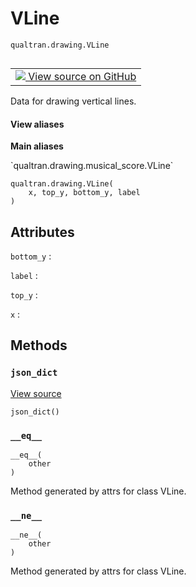 # VLine
`qualtran.drawing.VLine`


<table class="tfo-notebook-buttons tfo-api nocontent" align="left">
<td>
  <a target="_blank" href="https://github.com/quantumlib/Qualtran/blob/main/qualtran/drawing/musical_score.py#L506-L516">
    <img src="https://www.tensorflow.org/images/GitHub-Mark-32px.png" />
    View source on GitHub
  </a>
</td>
</table>



Data for drawing vertical lines.

<section class="expandable">
  <h4 class="showalways">View aliases</h4>
  <p>
<b>Main aliases</b>
<p>`qualtran.drawing.musical_score.VLine`</p>
</p>
</section>

<pre class="devsite-click-to-copy prettyprint lang-py tfo-signature-link">
<code>qualtran.drawing.VLine(
    x, top_y, bottom_y, label
)
</code></pre>



<!-- Placeholder for "Used in" -->




<h2 class="add-link">Attributes</h2>

`bottom_y`<a id="bottom_y"></a>
: &nbsp;

`label`<a id="label"></a>
: &nbsp;

`top_y`<a id="top_y"></a>
: &nbsp;

`x`<a id="x"></a>
: &nbsp;




## Methods

<h3 id="json_dict"><code>json_dict</code></h3>

<a target="_blank" class="external" href="https://github.com/quantumlib/Qualtran/blob/main/qualtran/drawing/musical_score.py#L515-L516">View source</a>

<pre class="devsite-click-to-copy prettyprint lang-py tfo-signature-link">
<code>json_dict()
</code></pre>




<h3 id="__eq__"><code>__eq__</code></h3>

<pre class="devsite-click-to-copy prettyprint lang-py tfo-signature-link">
<code>__eq__(
    other
)
</code></pre>

Method generated by attrs for class VLine.


<h3 id="__ne__"><code>__ne__</code></h3>

<pre class="devsite-click-to-copy prettyprint lang-py tfo-signature-link">
<code>__ne__(
    other
)
</code></pre>

Method generated by attrs for class VLine.





